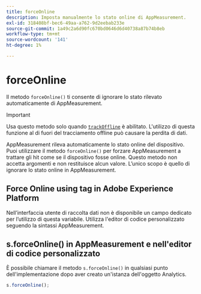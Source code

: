 ```yaml
---
title: forceOnline
description: Imposta manualmente lo stato online di AppMeasurement.
exl-id: 318408bf-bec6-49aa-a762-9d2eebab233e
source-git-commit: 1a49c2a6d90fc670bd0646d6d40738a87b74b8eb
workflow-type: tm+mt
source-wordcount: '141'
ht-degree: 1%

---
```


# forceOnline

Il metodo `forceOnline()` ti consente di ignorare lo stato rilevato automaticamente di AppMeasurement.

>[!IMPORTANT]
>
>Usa questo metodo solo quando [`trackOffline`](../config-vars/trackoffline.md) è abilitato. L&#39;utilizzo di questa funzione al di fuori del tracciamento offline può causare la perdita di dati.

AppMeasurement rileva automaticamente lo stato online del dispositivo. Puoi utilizzare il metodo `forceOnline()` per forzare AppMeasurement a trattare gli hit come se il dispositivo fosse online. Questo metodo non accetta argomenti e non restituisce alcun valore. L’unico scopo è quello di ignorare lo stato online in AppMeasurement.

## Force Online using tag in Adobe Experience Platform

Nell’interfaccia utente di raccolta dati non è disponibile un campo dedicato per l’utilizzo di questa variabile. Utilizza l&#39;editor di codice personalizzato seguendo la sintassi AppMeasurement.

## s.forceOnline() in AppMeasurement e nell&#39;editor di codice personalizzato

È possibile chiamare il metodo `s.forceOnline()` in qualsiasi punto dell&#39;implementazione dopo aver creato un&#39;istanza dell&#39;oggetto Analytics.

```js
s.forceOnline();
```
